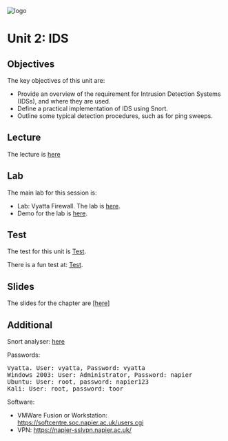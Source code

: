 ![logo](https://github.com/billbuchanan/csn09112/blob/master/zadditional/top_csn09112.png)

# Unit 2: IDS
## Objectives
The key objectives of this unit are:</p>

* Provide an overview of the requirement for Intrusion Detection Systems (IDSs), and  where they are used.</li>
* Define a practical implementation of IDS using Snort.</li>
* Outline some typical detection procedures, such as for ping sweeps.</li>

## Lecture
The lecture is [here](https://www.youtube.com/watch?v=IguN0dFZ23I)

## Lab
The main lab for this session is:</p>

* Lab: Vyatta Firewall. The lab is [here](https://github.com/billbuchanan/csn09112/tree/master/week02_ids/labs).
* Demo for the lab is [here](https://youtu.be/ACldSA_uKM0).
  

## Test
The test for this unit is <a href="https://asecuritysite.com/tests/tests?sortBy=sfc02">Test</a>.

There is a fun test at: <a href="https://asecuritysite.com/tests/fun?sortBy=sfc02">Test</a>.

## Slides
<p>The slides for the chapter are [<a href="https://github.com/billbuchanan/csn09112/blob/master/week02_ids/lecture/unit02_ids.pdf">here</a>]</p>

## Additional
Snort analyser: <a href="https://asecuritysite.com/forensics/snort2">here</a>

Passwords:

<pre>
Vyatta. User: vyatta, Password: vyatta
Windows 2003: User: Administrator, Password: napier
Ubuntu: User: root, password: napier123
Kali: User: root, password: toor
</pre>

Software:

* VMWare Fusion or Workstation: https://softcentre.soc.napier.ac.uk/users.cgi
* VPN: https://napier-sslvpn.napier.ac.uk/


